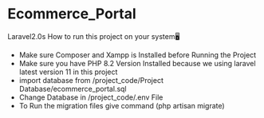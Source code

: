# Ecommerce_Portal
Laravel2.0s
How to run this project on your system🖥️

- Make sure Composer and Xampp is Installed before Running the Project
- Make sure you have PHP 8.2 Version Installed because we using laravel latest version 11 in this project
- import database from /project_code/Project Database/ecommerce_portal.sql
- Change Database in /project_code/.env File
- To Run the migration files give command (php artisan migrate)
